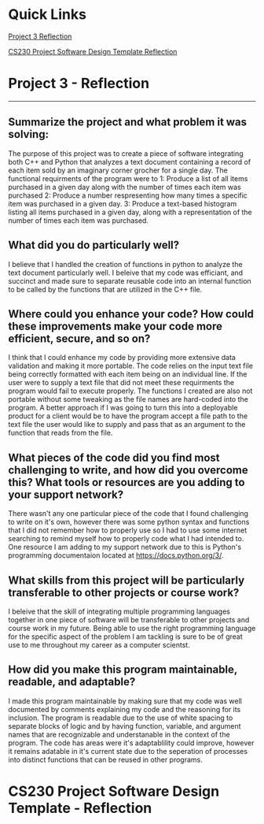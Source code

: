 # Quick Links
[Project 3 Reflection](#project-3---reflection)

[CS230 Project Software Design Template Reflection](#cs230-project-software-design-template---reflection)
# Project 3 - Reflection
------------------------
## Summarize the project and what problem it was solving:
  The purpose of this project was to create a piece of software integrating both C++ and Python that analyzes a text document containing a record of each item sold by an imaginary corner grocher for a single day. 
  The functional requirments of the program were to 
     1: Produce a list of all items purchased in a given day along with the number of times each item was purchased
     2: Produce a number respresenting how many times a specific item was purchased in a given day.
     3: Produce a text-based histogram listing all items purchased in a given day, along with a representation of the number of times each item was purchased.
     
## What did you do particularly well?
  I believe that I handled the creation of functions in python to analyze the text document particularly well. I beleive that my code was efficiant, and succinct and made sure 
  to separate reusable code into an internal function to be called by the functions that are utilized in the C++ file.
  
## Where could you enhance your code? How could these improvements make your code more efficient, secure, and so on?
  I think that I could enhance my code by providing more extensive data validation and making it more portable. The code relies on the input text file being correctly formatted
  with each item being on an individual line. If the user were to supply a text file that did not meet these requirments the program would fail to execute properly.
  The functions I created are also not portable without some tweaking as the file names are hard-coded into the program. A better approach if I was going to turn this into
  a deployable product for a client would be to have the program accept a file path to the text file the user would like to supply and pass that as an argument to the function 
  that reads from the file.
  
## What pieces of the code did you find most challenging to write, and how did you overcome this? What tools or resources are you adding to your support network?
  There wasn't any one particular piece of the code that I found challenging to write on it's own, however there was some python syntax and functions that I did not remember
  how to properly use so I had to use some internet searching to remind myself how to properly code what I had intended to. One resource I am adding to my support network due
  to this is Python's programming documentaion located at https://docs.python.org/3/. 
  

## What skills from this project will be particularly transferable to other projects or course work?
  I beleive that the skill of integrating multiple programming languages together in one piece of software will be transferable to other projects and course work in my future. 
  Being able to use the right programming language for the specific aspect of the problem I am tackling is sure to be of great use to me throughout my career as a computer
  scientst.
  
## How did you make this program maintainable, readable, and adaptable? 
  I made this program maintainable by making sure that my code was well documented by comments explaining my code and the reasoning for its inclusion.
  The program is readable due to the use of white spacing to separate blocks of logic and by having function, variable, and argument names that are recognizable and
  understanable in the context of the program. The code has areas were it's adaptablility could improve, however it remains adatable in it's current state due to the seperation
  of processes into distinct functions that can be reused in other programs. 
  
# CS230 Project Software Design Template - Reflection
